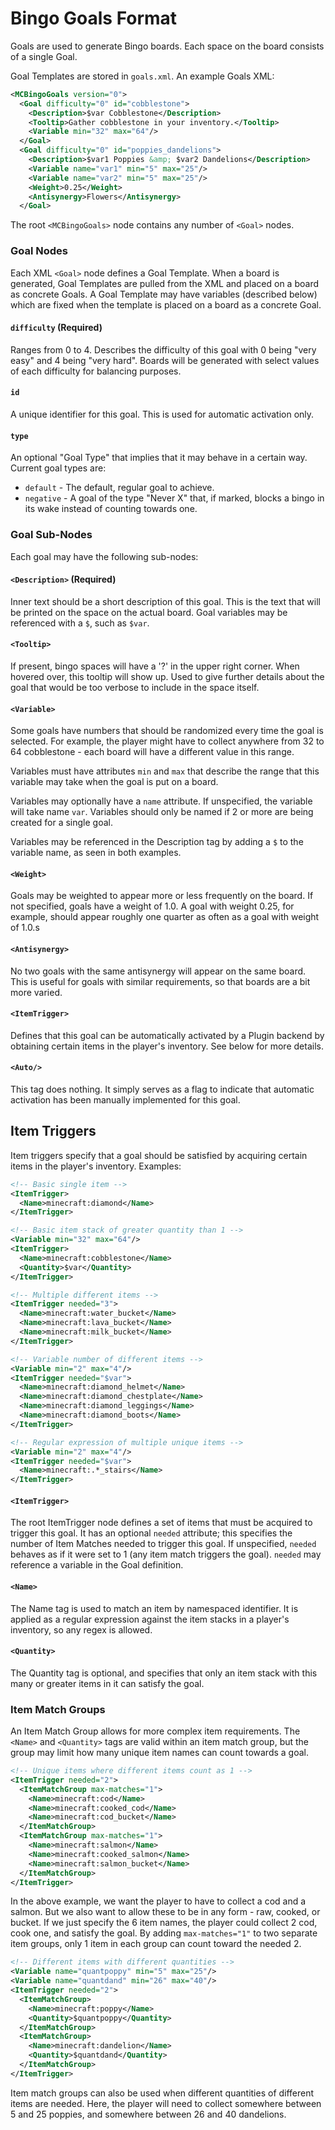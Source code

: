 # Bingo Goals Format

Goals are used to generate Bingo boards. Each space on the board consists 
of a single Goal.

Goal Templates are stored in `goals.xml`. An example Goals XML:

```xml
<MCBingoGoals version="0">
  <Goal difficulty="0" id="cobblestone">
    <Description>$var Cobblestone</Description>
    <Tooltip>Gather cobblestone in your inventory.</Tooltip>
    <Variable min="32" max="64"/>
  </Goal>
  <Goal difficulty="0" id="poppies_dandelions">
    <Description>$var1 Poppies &amp; $var2 Dandelions</Description>
    <Variable name="var1" min="5" max="25"/>
    <Variable name="var2" min="5" max="25"/>
    <Weight>0.25</Weight>
    <Antisynergy>Flowers</Antisynergy>
  </Goal>
```

The root `<MCBingoGoals>` node contains any number of `<Goal>` nodes.

### Goal Nodes

Each XML `<Goal>` node defines a Goal Template. When a board is generated, Goal
Templates are pulled from the XML and placed on a board as concrete Goals. A
Goal Template may have variables (described below) which are fixed when the 
template is placed on a board as a concrete Goal.

#### `difficulty` (Required)
Ranges from 0 to 4. Describes the difficulty of this goal with 0 being "very
easy" and 4 being "very hard". Boards will be generated with select values of
each difficulty for balancing purposes.

#### `id`
A unique identifier for this goal. This is used for automatic activation only.

#### `type`
An optional "Goal Type" that implies that it may behave in a certain way.
Current goal types are:
- `default` - The default, regular goal to achieve.
- `negative` - A goal of the type "Never X" that, if marked, blocks a bingo 
  in its wake instead of counting towards one.

### Goal Sub-Nodes

Each goal may have the following sub-nodes:

#### `<Description>` (Required)
Inner text should be a short description of this goal. This is the text that 
will be printed on the space on the actual board. Goal variables may be 
referenced with a `$`, such as `$var`.

#### `<Tooltip>`
If present, bingo spaces will have a '?' in the upper right corner. When 
hovered over, this tooltip will show up. Used to give further details about 
the goal that would be too verbose to include in the space itself.

#### `<Variable>`
Some goals have numbers that should be randomized every time the goal is 
selected. For example, the player might have to collect anywhere from 32 to 
64 cobblestone - each board will have a different value in this range.

Variables must have attributes `min` and `max` that describe the range that 
this variable may take when the goal is put on a board.

Variables may optionally have a `name` attribute. If unspecified, the 
variable will take name `var`. Variables should only be named if 2 or more 
are being created for a single goal.

Variables may be referenced in the Description tag by adding a `$` to the 
variable name, as seen in both examples.

#### `<Weight>`
Goals may be weighted to appear more or less frequently on the board. If not 
specified, goals have a weight of 1.0. A goal with weight 0.25, for example, 
should appear roughly one quarter as often as a goal with weight of 1.0.s

#### `<Antisynergy>`
No two goals with the same antisynergy will appear on the same board. This is
useful for goals with similar requirements, so that boards are a bit more
varied.

#### `<ItemTrigger>`
Defines that this goal can be automatically activated by a Plugin backend by 
obtaining certain items in the player's inventory. See below for more details.

#### `<Auto/>`
This tag does nothing. It simply serves as a flag to indicate that automatic 
activation has been manually implemented for this goal.

## Item Triggers
Item triggers specify that a goal should be satisfied by acquiring 
certain items in the player's inventory. Examples:
```xml
<!-- Basic single item -->
<ItemTrigger>
  <Name>minecraft:diamond</Name>
</ItemTrigger>

<!-- Basic item stack of greater quantity than 1 -->
<Variable min="32" max="64"/>
<ItemTrigger>
  <Name>minecraft:cobblestone</Name>
  <Quantity>$var</Quantity>
</ItemTrigger>

<!-- Multiple different items -->
<ItemTrigger needed="3">
  <Name>minecraft:water_bucket</Name>
  <Name>minecraft:lava_bucket</Name>
  <Name>minecraft:milk_bucket</Name>
</ItemTrigger>

<!-- Variable number of different items -->
<Variable min="2" max="4"/>
<ItemTrigger needed="$var">
  <Name>minecraft:diamond_helmet</Name>
  <Name>minecraft:diamond_chestplate</Name>
  <Name>minecraft:diamond_leggings</Name>
  <Name>minecraft:diamond_boots</Name>
</ItemTrigger>

<!-- Regular expression of multiple unique items -->
<Variable min="2" max="4"/>
<ItemTrigger needed="$var">
  <Name>minecraft:.*_stairs</Name>
</ItemTrigger>
```

#### `<ItemTrigger>`
The root ItemTrigger node defines a set of items that must be acquired to 
trigger this goal. It has an optional `needed` attribute; this specifies the 
number of Item Matches needed to trigger this goal. If unspecified, `needed` 
behaves as if it were set to 1 (any item match triggers the goal). `needed` 
may reference a variable in the Goal definition.

#### `<Name>`
The Name tag is used to match an item by namespaced identifier. It is 
applied as a regular expression against the item stacks in a player's 
inventory, so any regex is allowed.

#### `<Quantity>`
The Quantity tag is optional, and specifies that only an item stack with 
this many or greater items in it can satisfy the goal.

### Item Match Groups
An Item Match Group allows for more complex item requirements. The `<Name>` 
and `<Quantity>` tags are valid within an item match group, but the group 
may limit how many unique item names can count towards a goal.

```xml
<!-- Unique items where different items count as 1 -->
<ItemTrigger needed="2">
  <ItemMatchGroup max-matches="1">
    <Name>minecraft:cod</Name>
    <Name>minecraft:cooked_cod</Name>
    <Name>minecraft:cod_bucket</Name>
  </ItemMatchGroup>
  <ItemMatchGroup max-matches="1">
    <Name>minecraft:salmon</Name>
    <Name>minecraft:cooked_salmon</Name>
    <Name>minecraft:salmon_bucket</Name>
  </ItemMatchGroup>
</ItemTrigger>
```

In the above example, we want the player to have to collect a cod and a 
salmon. But we also want to allow these to be in any form - raw, cooked, or 
bucket. If we just specify the 6 item names, the player could collect 2 cod, 
cook one, and satisfy the goal. By adding `max-matches="1"` to two separate 
item groups, only 1 item in each group can count toward the needed 2.

```xml
<!-- Different items with different quantities -->
<Variable name="quantpoppy" min="5" max="25"/>
<Variable name="quantdand" min="26" max="40"/>
<ItemTrigger needed="2">
  <ItemMatchGroup>
    <Name>minecraft:poppy</Name>
    <Quantity>$quantpoppy</Quantity>
  </ItemMatchGroup>
  <ItemMatchGroup>
    <Name>minecraft:dandelion</Name>
    <Quantity>$quantdand</Quantity>
  </ItemMatchGroup>
</ItemTrigger>
```

Item match groups can also be used when different quantities of different 
items are needed. Here, the player will need to collect somewhere between 5 
and 25 poppies, and somewhere between 26 and 40 dandelions.
